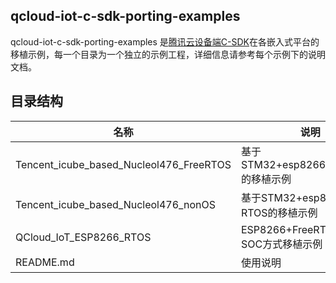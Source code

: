 ##  qcloud-iot-c-sdk-porting-examples 

qcloud-iot-c-sdk-porting-examples 是[腾讯云设备端C-SDK](https://github.com/tencentyun/qcloud-iot-sdk-embedded-c.git)在各嵌入式平台的移植示例，每一个目录为一个独立的示例工程，详细信息请参考每个示例下的说明文档。

## 目录结构
| 名称            | 说明 |
| ----            | ---- |
| Tencent_icube_based_Nucleol476_FreeRTOS           | 基于STM32+esp8266+FreeRTOS的移植示例 |
| Tencent_icube_based_Nucleol476_nonOS          	| 基于STM32+esp8266+无RTOS的移植示例 |
| QCloud_IoT_ESP8266_RTOS           				| ESP8266+FreeRTOS+lwip SOC方式移植示例 |
| README.md       |使用说明 |